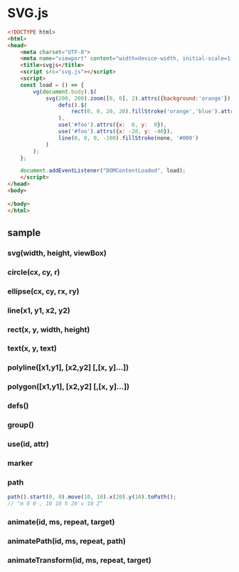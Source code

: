 # SVG.js


```html
<!DOCTYPE html>
<html>
<head>
	<meta charset="UTF-8">
	<meta name="viewport" content="width=device-width, initial-scale=1.0">
	<title>svgjs</title>
	<script src="svg.js"></script>
	<script>
	const load = () => {
		vg(document.body).$(
			svg(200, 200).zoom([0, 0], 2).attrs({background:'orange'}).$(
				defs().$(
					rect(0, 0, 20, 20).fillStroke('orange','blue').attrs({id: 'foo'})
				),
				use('#foo').attrs({x:  0, y:  0}),
				use('#foo').attrs({x: -20, y: -40}),
				line(0, 0, 0, -100).fillStroke(none, '#000')
			)
		);
	};

	document.addEventListener("DOMContentLoaded", load);
	</script>
</head>
<body>
	
</body>
</html>
```


## sample

### svg(width, height, viewBox)
### circle(cx, cy, r)
### ellipse(cx, cy, rx, ry)
### line(x1, y1, x2, y2)
### rect(x, y, width, height)
### text(x, y, text)
### polyline([x1,y1], [x2,y2] [,[x, y]...])
### polygon([x1,y1], [x2,y2] [,[x, y]...])
### defs()
### group()
### use(id, attr)
### marker

### path

```js
path().start(0, 0).move(10, 10).x(20).y(10).toPath();
// "m 0 0 , 10 10 h 20 v 10 Z"
```

### animate(id, ms, repeat, target)
### animatePath(id, ms, repeat, path)
### animateTransform(id, ms, repeat, target)